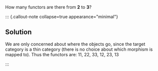 
How many functors are there from **2** to **3**?

::: {.callout-note collapse=true appearance="minimal"}
## Solution
We are only concerned about where the objects go, since the target category is a 
thin category (there is no choice about which morphism is mapped to). Thus the 
functors are: 11, 22, 33, 12, 23, 13

:::